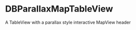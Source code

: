 DBParallaxMapTableView
======================

A TableView with a parallax style interactive MapView header
